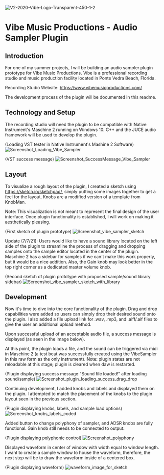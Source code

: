 ![V2-2020-Vibe-Logo-Transparent-450-1-2](https://user-images.githubusercontent.com/25870426/124214978-276e1080-dac1-11eb-8ba0-3751a11327ae.png)
# Vibe Music Productions - Audio Sampler Plugin

## Introduction
For one of my summer projects, I will be building an audio sampler plugin prototype for Vibe Music Productions. 
Vibe is a professional recording studio and music production facility located in Ponte Vedra Beach, Florida. 

Recording Studio Website: https://www.vibemusicproductions.com/

The development process of the plugin will be documented in this readme.


## Technology and Setup
The recording studio will need the plugin to be compatible with Native Instrument's Maschine 2 running on Windows 10. 
C++ and the JUCE audio framework will be used to develop the plugin.

(Loading VST tester in Native Instrument's Mashine 2 Software)
![Screenshot_Loading_Vibe_Sampler](https://user-images.githubusercontent.com/25870426/124214309-ffca7880-dabf-11eb-9eed-066e948a09a0.png)

(VST success message)
![Screenshot_SuccessMessage_Vibe_Sampler](https://user-images.githubusercontent.com/25870426/124215843-d9f2a300-dac2-11eb-90a8-cd4d554ba7ac.png)


## Layout
To visualize a rough layout of the plugin, I created a sketch using https://sketch.io/sketchpad/, simply putting some images together to get a feel for the layout. 
Knobs are a modified version of a template from KnobMan.

Note: This visualization is not meant to represent the final design of the user interface. Once plugin functionality is established, I will work on making it aesthetically pleasing.

(First sketch of plugin prototype)
![Screenshot_vibe_sampler_sketch](https://user-images.githubusercontent.com/25870426/124827433-0899cf00-df44-11eb-906f-ef3fe2c57b89.png)

Update (7/7/21): Users would like to have a sound library located on the left side of the plugin to streamline the process of dragging and dropping samples onto the sample editor located in the center of the plugin. 
Maschine 2 has a sidebar for samples if we can't make this work properly, but it would be a nice addition. Also, the Gain knob may look better in the top right corner as a dedicated master volume knob.

(Second sketch of plugin prototype with proposed sample/sound library sidebar)
![Screenshot_vibe_sampler_sketch_with_library](https://user-images.githubusercontent.com/25870426/124839763-64ba1e80-df57-11eb-98a8-1e24caae70ae.png)

## Development
Now it's time to dive into the core functionality of the plugin. Drag and drop capabilities were added so users can simply drop their desired sound onto the plugin.
I also added a file upload link for .wav, .mp3, and .aiff/.aif files to give the user an additional upload method. 

Upon successful upload of an acceptable audio file, a success message is displayed (as seen in the image below).

At this point, the plugin loads a file, and the sound can be triggered via midi in Maschine 2 (a test beat was successfully created using the VibeSampler in this raw form as the only instrument).
Note: plugin states are not reloadable at this stage; plugin is cleared when daw is restarted.

(Plugin displaying success message "Sound file loaded!" after loading sound/sample)
![Screenshot_plugin_loading_success_drag_drop](https://user-images.githubusercontent.com/25870426/124999586-76192e80-e01c-11eb-9e0c-0585727ece39.png)

Continuing development, I added knobs and labels and displayed them on the plugin. I attempted to match the placement of the knobs to the plugin layout seen in the previous section.

(Plugin displaying knobs, labels, and sample load options)
![Screenshot_knobs_labels_coded](https://user-images.githubusercontent.com/25870426/125114151-90ecb100-e0b7-11eb-8f0d-fbd6cbc28ead.png)

Added button to change polyphony of sampler, and ADSR knobs are fully functional. Gain knob still needs to be connected to output.

(Plugin displaying polyphonic control)
![Screenshot_polyphony](https://user-images.githubusercontent.com/25870426/125218924-e977a600-e291-11eb-910a-62d93dca71fb.png)

Displayed waveform in center of window with width equal to window length. 
I want to create a sample window to house the waveform, therefore, the next step will be to draw the waveform inside of a centered box.

(Plugin displaying waveform)
![waveform_image_for_sketch](https://user-images.githubusercontent.com/25870426/125361438-4c714780-e33b-11eb-8cde-75046963175f.png)